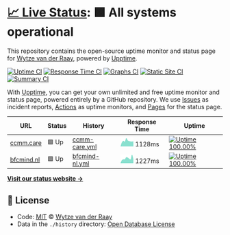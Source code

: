 # [📈 Live Status](https://wvdraay.github.io/upptime): <!--live status--> **🟩 All systems operational**

This repository contains the open-source uptime monitor and status page for [Wytze van der Raay](https://wvdraay.github.io/upptime), powered by [Upptime](https://github.com/upptime/upptime).

[![Uptime CI](https://github.com/koj-co/upptime/workflows/Uptime%20CI/badge.svg)](https://github.com/koj-co/upptime/actions?query=workflow%3A%22Uptime+CI%22)
[![Response Time CI](https://github.com/koj-co/upptime/workflows/Response%20Time%20CI/badge.svg)](https://github.com/koj-co/upptime/actions?query=workflow%3A%22Response+Time+CI%22)
[![Graphs CI](https://github.com/koj-co/upptime/workflows/Graphs%20CI/badge.svg)](https://github.com/koj-co/upptime/actions?query=workflow%3A%22Graphs+CI%22)
[![Static Site CI](https://github.com/koj-co/upptime/workflows/Static%20Site%20CI/badge.svg)](https://github.com/koj-co/upptime/actions?query=workflow%3A%22Static+Site+CI%22)
[![Summary CI](https://github.com/koj-co/upptime/workflows/Summary%20CI/badge.svg)](https://github.com/koj-co/upptime/actions?query=workflow%3A%22Summary+CI%22)

With [Upptime](https://upptime.js.org), you can get your own unlimited and free uptime monitor and status page, powered entirely by a GitHub repository. We use [Issues](https://github.com/wvdraay/upptime/issues) as incident reports, [Actions](https://github.com/wvdraay/upptime/actions) as uptime monitors, and [Pages](https://wvdraay.github.io/upptime) for the status page.

<!--start: status pages-->
<!-- This summary is generated by Upptime (https://github.com/upptime/upptime) -->
<!-- Do not edit this manually, your changes will be overwritten -->

| URL                              | Status | History                                                                                    | Response Time                                                                    | Uptime                                                                                                                                                                                                               |
| -------------------------------- | ------ | ------------------------------------------------------------------------------------------ | -------------------------------------------------------------------------------- | -------------------------------------------------------------------------------------------------------------------------------------------------------------------------------------------------------------------- |
| [ccmm.care](https://ccmm.care)   | 🟩 Up  | [ccmm-care.yml](https://github.com/wvdraay/upptime/commits/master/history/ccmm-care.yml)   | <img alt="Response time graph" src="./graphs/ccmm-care.png" height="20"> 1128ms  | [![Uptime 100.00%](https://img.shields.io/endpoint?url=https%3A%2F%2Fraw.githubusercontent.com%2Fwvdraay%2Fupptime%2Fmaster%2Fapi%2Fccmm-care%2Fuptime.json)](https://wvdraay.github.io/upptime/history/ccmm-care)   |
| [bfcmind.nl](https://bfcmind.nl) | 🟩 Up  | [bfcmind-nl.yml](https://github.com/wvdraay/upptime/commits/master/history/bfcmind-nl.yml) | <img alt="Response time graph" src="./graphs/bfcmind-nl.png" height="20"> 1227ms | [![Uptime 100.00%](https://img.shields.io/endpoint?url=https%3A%2F%2Fraw.githubusercontent.com%2Fwvdraay%2Fupptime%2Fmaster%2Fapi%2Fbfcmind-nl%2Fuptime.json)](https://wvdraay.github.io/upptime/history/bfcmind-nl) |

<!--end: status pages-->

[**Visit our status website →**](https://wvdraay.github.io/upptime)

## 📄 License

- Code: [MIT](./LICENSE) © [Wytze van der Raay](https://github.com/wvdraay/upptime/)
- Data in the `./history` directory: [Open Database License](https://opendatacommons.org/licenses/odbl/1-0/)
